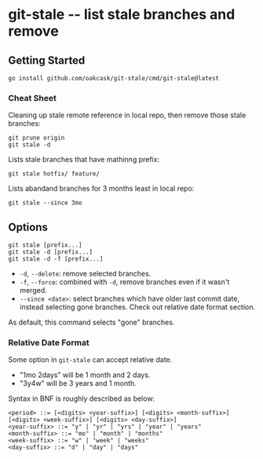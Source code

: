 # git-stale -- list stale branches and remove

## Getting Started

```
go install github.com/oakcask/git-stale/cmd/git-stale@latest
```

### Cheat Sheet

Cleaning up stale remote reference in local repo, then remove those stale branches:

```
git prune origin
git stale -d
```

Lists stale branches that have mathinng prefix:

```
git stale hotfix/ feature/
```

Lists abandand branches for 3 months least in local repo:

```
git stale --since 3mo
```

## Options

```
git stale [prefix...]
git stale -d [prefix...]
git stale -d -f [prefix...]
```

- `-d`, `--delete`: remove selected branches.
- `-f`, `--force`: combined with `-d`, remove branches even if it wasn't merged.
- `--since <date>`: select branches which have older last commit date, instead selecting gone branches. Check out relative date format section.

As default, this command selects "gone" branches.

### Relative Date Format

Some option in `git-stale` can accept relative date.

- "1mo 2days" will be 1 month and 2 days.
- "3y4w" will be 3 years and 1 month.

Syntax in BNF is roughly described as below:

```
<period> ::= [<digits> <year-suffix>] [<digits> <month-suffix>] [<digits> <week-suffix>] [<digits> <day-suffix>]
<year-suffix> ::= "y" | "yr" | "yrs" | "year" | "years"
<month-suffix> ::= "mo" | "month" | "months"
<week-suffix> ::= "w" | "week" | "weeks"
<day-suffix> ::= "d" | "day" | "days"
```
